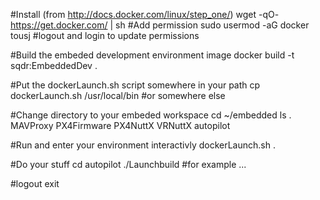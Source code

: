 
#Install (from http://docs.docker.com/linux/step_one/)
wget -qO- https://get.docker.com/ | sh
#Add permission
sudo usermod -aG docker tousj
#logout and login to update permissions

#Build the embeded development environment image
docker build -t sqdr:EmbeddedDev .

#Put the dockerLaunch.sh script somewhere in your path
cp dockerLaunch.sh /usr/local/bin #or somewhere else

#Change directory to your embeded workspace
cd ~/embedded
ls .
MAVProxy  PX4Firmware  PX4NuttX  VRNuttX  autopilot 

#Run and enter your environment interactivly
dockerLaunch.sh .

#Do your stuff
cd autopilot
./Launchbuild #for example
...

#logout
exit

